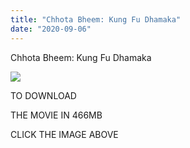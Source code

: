 ```yaml
---
title: "Chhota Bheem: Kung Fu Dhamaka"
date: "2020-09-06"
---
```


 Chhota Bheem: Kung Fu Dhamaka

[![](https://1.bp.blogspot.com/-34a_0MUOqHU/X0X56e3kAqI/AAAAAAAAAEQ/IGt7ApwDyyIn4xqh8A4HucrOGbl5XzMIgCLcBGAsYHQ/w380-h508/kunfu.jpg)](https://drive.google.com/file/d/1jJfiUElvO9XMG4RVaX6UTrxw8YrzWhFo/view?usp=sharing)

  

TO DOWNLOAD 

THE MOVIE IN 466MB 

CLICK THE IMAGE ABOVE
